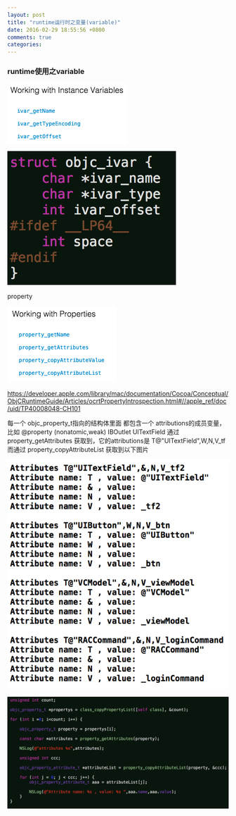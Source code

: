 ```yaml
---
layout: post
title: "runtime运行时之变量(variable)"
date: 2016-02-29 18:55:56 +0800
comments: true
categories: 
---
```


### runtime使用之variable

![](/images/runtime_variable1.png)

![](/images/runtime_variable2.png)

property

![](/images/runtime_variable3.png)

https://developer.apple.com/library/mac/documentation/Cocoa/Conceptual/ObjCRuntimeGuide/Articles/ocrtPropertyIntrospection.html#//apple_ref/doc/uid/TP40008048-CH101

每一个  objc_property_t指向的结构体里面 都包含一个 attributions的成员变量，
比如  @property (nonatomic,weak) IBOutlet UITextField
通过 property_getAttributes 获取到，它的attributions是  T@"UITextField",W,N,V_tf
而通过 property_copyAttributeList 获取到以下图片

![](/images/runtime_variable4.png)

![](/images/runtime_variable5.png)